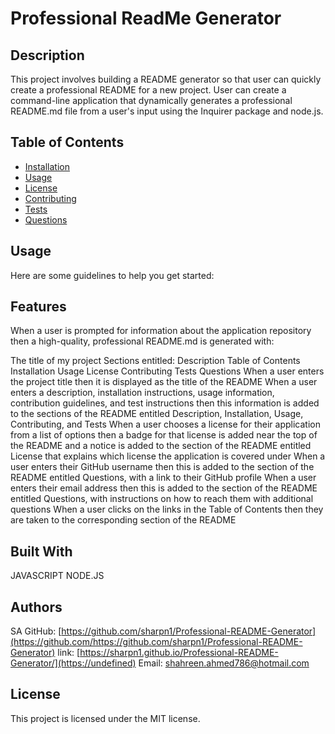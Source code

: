 # Professional ReadMe Generator
  ## Description
  This project involves building a README generator so that user can quickly create a professional README for a new project. User can create a command-line application that dynamically generates a professional README.md file from a user's input using the Inquirer package and node.js.
  
  ## Table of Contents
  - [Installation](#installation)
  - [Usage](#usage)
  - [License](#license)
  - [Contributing](#contributing)
  - [Tests](#tests)
  - [Questions](#questions)
  
  ## Usage
  Here are some guidelines to help you get started:

  ## Features
 When a user is prompted for information about the application repository then a high-quality, professional README.md is generated with:

  The title of my project
  Sections entitled:
    Description
    Table of Contents
    Installation
    Usage
    License
    Contributing
    Tests
    Questions
When a user enters the project title then it is displayed as the title of the README
When a user enters a description, installation instructions, usage information, contribution guidelines, and test instructions then this information is added to the sections of the README entitled Description, Installation, Usage, Contributing, and Tests
When a user chooses a license for their application from a list of options then a badge for that license is added near the top of the README and a notice is added to the section of the README entitled License that explains which license the application is covered under
When a user enters their GitHub username then this is added to the section of the README entitled Questions, with a link to their GitHub profile
When a user enters their email address then this is added to the section of the README entitled Questions, with instructions on how to reach them with additional questions
When a user clicks on the links in the Table of Contents then they are taken to the corresponding section of the README
  
  ## Built With
  JAVASCRIPT NODE.JS

  ## Authors
  SA
  GitHub: [https://github.com/sharpn1/Professional-README-Generator](https://github.com/https://github.com/sharpn1/Professional-README-Generator)
  link: [https://sharpn1.github.io/Professional-README-Generator/](https://undefined)
  Email: shahreen.ahmed786@hotmail.com
  
  ## License
  This project is licensed under the MIT license.

